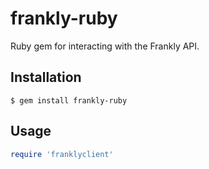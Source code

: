 frankly-ruby
============

Ruby gem for interacting with the Frankly API.

Installation
------------

```
$ gem install frankly-ruby
```

Usage
-----

```ruby
require 'franklyclient'
```
